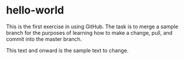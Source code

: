 # hello-world
This is the first exercise in using GitHub. The task is to merge a sample branch for the purposes of learning how to make a change, pull, and commit into the master branch. 

This text and onward is the sample text to change.
